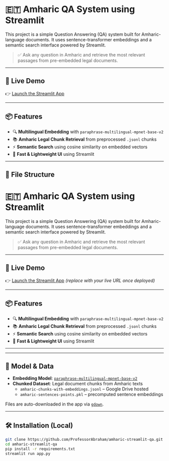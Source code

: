 # 🇪🇹 Amharic QA System using Streamlit

This project is a simple Question Answering (QA) system built for Amharic-language documents. It uses sentence-transformer embeddings and a semantic search interface powered by Streamlit.

> ✅ Ask any question in Amharic and retrieve the most relevant passages from pre-embedded legal documents.

---

## 🚀 Live Demo

👉 [Launch the Streamlit App](https://share.streamlit.io/) 

---

## 📦 Features

- 🔍 **Multilingual Embedding** with `paraphrase-multilingual-mpnet-base-v2`
- 📚 **Amharic Legal Chunk Retrieval** from preprocessed `.jsonl` chunks
- ⚡ **Semantic Search** using cosine similarity on embedded vectors
- 🎈 **Fast & Lightweight UI** using Streamlit

---

## 📁 File Structure

# 🇪🇹 Amharic QA System using Streamlit

This project is a simple Question Answering (QA) system built for Amharic-language documents. It uses sentence-transformer embeddings and a semantic search interface powered by Streamlit.

> ✅ Ask any question in Amharic and retrieve the most relevant passages from pre-embedded legal documents.

---

## 🚀 Live Demo

👉 [Launch the Streamlit App](https://amharic-legal-question-answering.streamlit.app/) *(replace with your live URL once deployed)*

---

## 📦 Features

- 🔍 **Multilingual Embedding** with `paraphrase-multilingual-mpnet-base-v2`
- 📚 **Amharic Legal Chunk Retrieval** from preprocessed `.jsonl` chunks
- ⚡ **Semantic Search** using cosine similarity on embedded vectors
- 🎈 **Fast & Lightweight UI** using Streamlit

---

---

## 🧠 Model & Data

- **Embedding Model**: [`paraphrase-multilingual-mpnet-base-v2`](https://huggingface.co/sentence-transformers/paraphrase-multilingual-mpnet-base-v2)
- **Chunked Dataset**: Legal document chunks from Amharic texts
  - `amharic-chunks-with-embeddings.jsonl` – Google Drive hosted
  - `amharic-sentences-points.pkl` – precomputed sentence embeddings

Files are auto-downloaded in the app via [`gdown`](https://pypi.org/project/gdown/).

---

## 🛠️ Installation (Local)

```bash
git clone https://github.com/ProfessorAbraham/amharic-streamlit-qa.git
cd amharic-streamlit-qa
pip install -r requirements.txt
streamlit run app.py

